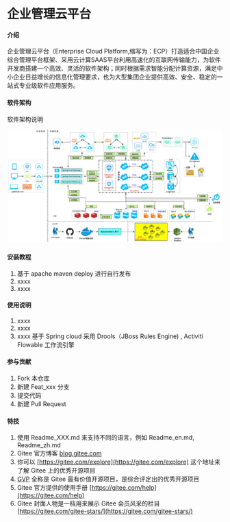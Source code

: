 # 企业管理云平台

#### 介绍
企业管理云平台（Enterprise Cloud Platform,缩写为：ECP）打造适合中国企业综合管理平台框架、采用云计算SAAS平台利用高速化的互联网传输能力，为软件开发商搭建一个高效、灵活的软件架构；同时根据需求智能分配计算资源，满足中小企业日益增长的信息化管理要求，也为大型集团企业提供高效、安全、稳定的一站式专业级软件应用服务。

#### 软件架构
软件架构说明
<p align="center">
	<img src="architecture.png" />
</p>

#### 安装教程

1.  基于  apache maven deploy 进行自行发布
2.  xxxx
3.  xxxx

#### 使用说明

1.  xxxx
2.  xxxx
3.  xxxx
基于 Spring cloud
采用  Drools（JBoss Rules Engine) , Activiti Flowable 工作流引擎

#### 参与贡献

1.  Fork 本仓库
2.  新建 Feat_xxx 分支
3.  提交代码
4.  新建 Pull Request


#### 特技

1.  使用 Readme\_XXX.md 来支持不同的语言，例如 Readme\_en.md, Readme\_zh.md
2.  Gitee 官方博客 [blog.gitee.com](https://blog.gitee.com)
3.  你可以 [https://gitee.com/explore](https://gitee.com/explore) 这个地址来了解 Gitee 上的优秀开源项目
4.  [GVP](https://gitee.com/gvp) 全称是 Gitee 最有价值开源项目，是综合评定出的优秀开源项目
5.  Gitee 官方提供的使用手册 [https://gitee.com/help](https://gitee.com/help)
6.  Gitee 封面人物是一档用来展示 Gitee 会员风采的栏目 [https://gitee.com/gitee-stars/](https://gitee.com/gitee-stars/)
